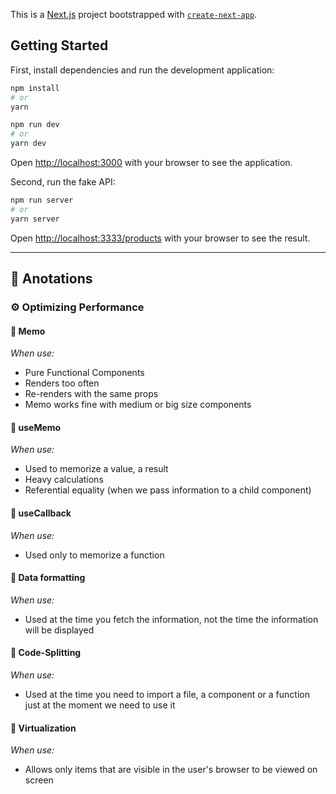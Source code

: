 This is a [Next.js](https://nextjs.org/) project bootstrapped with [`create-next-app`](https://github.com/vercel/next.js/tree/canary/packages/create-next-app).

## Getting Started

First, install dependencies and run the development application:

```bash
npm install
# or
yarn
```

```bash
npm run dev
# or
yarn dev
```

Open [http://localhost:3000](http://localhost:3000) with your browser to see the application.

Second, run the fake API:

```bash
npm run server
# or
yarn server
```

Open [http://localhost:3333/products](http://localhost:3333/products) with your browser to see the result.

---

## 📝 Anotations

### ⚙️ Optimizing Performance

#### 🍩 Memo

_When use:_

- Pure Functional Components
- Renders too often
- Re-renders with the same props
- Memo works fine with medium or big size components

#### 🍩 useMemo

_When use:_

- Used to memorize a value, a result
- Heavy calculations
- Referential equality (when we pass information to a child component)

#### 🍩 useCallback

_When use:_

- Used only to memorize a function

#### 🍩 Data formatting

_When use:_

- Used at the time you fetch the information, not the time the information will be displayed

#### 🍩 Code-Splitting

_When use:_

- Used at the time you need to import a file, a component or a function just at the moment we need to use it

#### 🍩 Virtualization

_When use:_

- Allows only items that are visible in the user's browser to be viewed on screen
